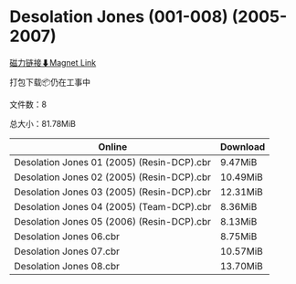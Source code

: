 # Desolation Jones (001-008) (2005-2007)

[磁力链接⬇Magnet Link](magnet:?xt=urn:btih:45ccecb6a2eccdb1b4bca0086c74c04f6a1ed905&dn=Desolation%20Jones%20%28001-008%29%20%282005-2007%29)

打包下载📦仍在工事中

文件数：8

总大小：81.78MiB

Online | Download
--- | ---
Desolation Jones 01 (2005) (Resin-DCP).cbr | 9.47MiB
Desolation Jones 02 (2005) (Resin-DCP).cbr | 10.49MiB
Desolation Jones 03 (2005) (Resin-DCP).cbr | 12.31MiB
Desolation Jones 04 (2005) (Team-DCP).cbr | 8.36MiB
Desolation Jones 05 (2006) (Resin-DCP).cbr | 8.13MiB
Desolation Jones 06.cbr | 8.75MiB
Desolation Jones 07.cbr | 10.57MiB
Desolation Jones 08.cbr | 13.70MiB